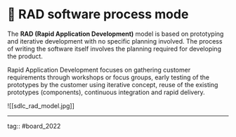 # 🌼 RAD software process mode

The **RAD (Rapid Application Development)** model is based on prototyping and iterative development with no specific planning involved. The process of writing the software itself involves the planning required for developing the product.

Rapid Application Development focuses on gathering customer requirements through workshops or focus groups, early testing of the prototypes by the customer using iterative concept, reuse of the existing prototypes (components), continuous integration and rapid delivery.

![[sdlc_rad_model.jpg]]


---

tag:: #board_2022



